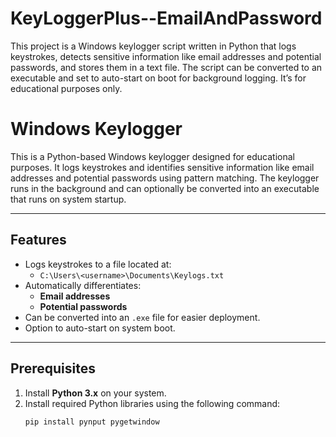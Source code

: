 # KeyLoggerPlus--EmailAndPassword
This project is a Windows keylogger script written in Python that logs keystrokes, detects sensitive information like email addresses and potential passwords, and stores them in a text file. The script can be converted to an executable and set to auto-start on boot for background logging. It’s for educational purposes only.
# Windows Keylogger

This is a Python-based Windows keylogger designed for educational purposes. It logs keystrokes and identifies sensitive information like email addresses and potential passwords using pattern matching. The keylogger runs in the background and can optionally be converted into an executable that runs on system startup.

---

## Features

- Logs keystrokes to a file located at:
  - `C:\Users\<username>\Documents\Keylogs.txt`
- Automatically differentiates:
  - **Email addresses**
  - **Potential passwords**
- Can be converted into an `.exe` file for easier deployment.
- Option to auto-start on system boot.

---

## Prerequisites

1. Install **Python 3.x** on your system.
2. Install required Python libraries using the following command:
   ```bash
   pip install pynput pygetwindow
